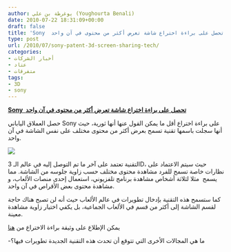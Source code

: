 ```yaml
---
author: يوغرطة بن علي (Youghourta Benali)
date: 2010-07-22 18:31:09+00:00
draft: false
title: 'Sony  تحصل على براءة اختراع شاشة تعرض أكثر من محتوى في آن واحد  '
type: post
url: /2010/07/sony-patent-3d-screen-sharing-tech/
categories:
- أخبار الشركات
- عتاد
- متفرقات
tags:
- 3D
- sony
---
```


**[Sony  تحصل على براءة اختراع شاشة تعرض أكثر من محتوى في آن واحد](https://www.it-scoop.com/2010/07/sony-patent-3d-screen-sharing-tech/)**




حصل العملاق الياباني Sony على براءة اختراع أقل ما يمكن القول عنها أنها ثورية، حيث أنها سجلت باسمها تقنية تسمح بعرض أكثر من محتوى مختلف على نفس الشاشة في آن واحد.




[![](https://www.it-scoop.com/wp-content/uploads/2010/07/sony-patent-3d.jpg)
](https://www.it-scoop.com/2010/07/Sony-patent-3D-screen-sharing-tech‎)


التقنية تعتمد على آخر ما تم التوصل إليه في عالم الـ 3D، حيث سيتم الاعتماد على نظارات خاصة تسمح للفرد مشاهدة محتوى مختلف حسب زاوية جلوسه من الشاشة. مما يسمح  مثلا لثلاثة أشخاص مشاهدة برنامج تلفزيوني، استعمال إحدى منصات الألعاب، و مشاهدة محتوى بعض الأقراص في آن واحد.

كما ستسمح هذه التقنية بإدخال تطويرات في عالم الألعاب حيث أنه لن تصبح هناك حاجة لقسم الشاشة إلى أكثر من قسم في الألعاب الجماعية، بل يكفي اختيار زاوية مشاهدة معينة.

يمكن الإطلاع على وثيقة براءة الاختراع من [هنا](http://www.freepatentsonline.com/20100177174.pdf)

-ما هي المجالات الأخرى التي تتوقع أن تحدث هذه التقنية الجديدة تطويرات فيها؟
